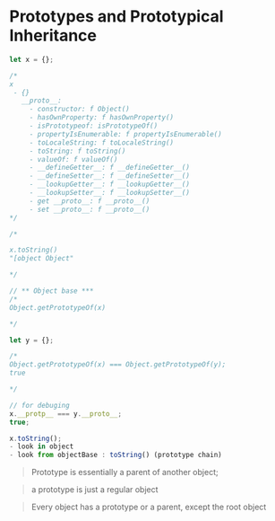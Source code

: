 # Prototypes and Prototypical Inheritance

```js
let x = {};

/*
x
 - {}
   __proto__:
     - constructor: f Object()
     - hasOwnProperty: f hasOwnProperty()
     - isPrototypeof: isPrototypeOf()
     - propertyIsEnumerable: f propertyIsEnumerable()
     - toLocaleString: f toLocaleString()
     - toString: f toString()
     - valueOf: f valueOf()
     - __defineGetter__: f __defineGetter__()
     - __defineSetter__: f __defineSetter__()
     - __lookupGetter__: f __lookupGetter__()
     - __lookupSetter__: f __lookupSetter__()
     - get __proto__: f __proto__()
     - set __proto__: f __proto__()
*/

/*

x.toString()
"[object Object"

*/

// ** Object base ***
/*
Object.getPrototypeOf(x)

*/

let y = {};

/*
Object.getPrototypeOf(x) === Object.getPrototypeOf(y);
true

*/

// for debuging
x.__protp__ === y.__proto__;
true;

x.toString();
- look in object
- look from objectBase : toString() (prototype chain)
```

> Prototype is essentially a parent of another object;

> a prototype is just a regular object

> Every object has a prototype or a parent, except the root object

